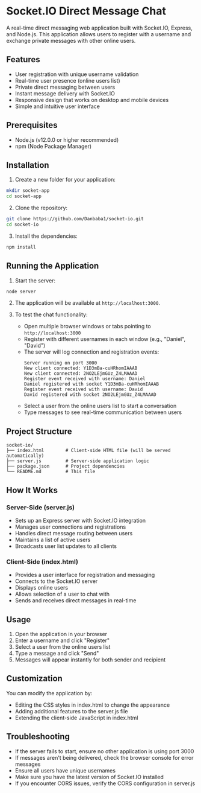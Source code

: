 # Socket.IO Direct Message Chat
A real-time direct messaging web application built with Socket.IO, Express, and Node.js. This application allows users to register with a username and exchange private messages with other online users.

## Features
* User registration with unique username validation
* Real-time user presence (online users list)
* Private direct messaging between users
* Instant message delivery with Socket.IO
* Responsive design that works on desktop and mobile devices
* Simple and intuitive user interface

## Prerequisites
* Node.js (v12.0.0 or higher recommended)
* npm (Node Package Manager)

## Installation
1. Create a new folder for your application:
```bash
mkdir socket-app
cd socket-app
```

2. Clone the repository:
```bash
git clone https://github.com/Danbaba1/socket-io.git
cd socket-io
```

3. Install the dependencies:
```bash
npm install
```

## Running the Application
1. Start the server:
```bash
node server
```

2. The application will be available at `http://localhost:3000`.

3. To test the chat functionality:
   - Open multiple browser windows or tabs pointing to `http://localhost:3000`
   - Register with different usernames in each window (e.g., "Daniel", "David")
   - The server will log connection and registration events:
     ```
     Server running on port 3000
     New client connected: Y1D3mBa-cuHRhomIAAAB
     New client connected: 2NO2LEjmGUz_Z4LMAAAD
     Register event received with username: Daniel
     Daniel registered with socket Y1D3mBa-cuHRhomIAAAB
     Register event received with username: David
     David registered with socket 2NO2LEjmGUz_Z4LMAAAD
     ```
   - Select a user from the online users list to start a conversation
   - Type messages to see real-time communication between users

## Project Structure
```
socket-io/
├── index.html        # Client-side HTML file (will be served automatically)
├── server.js         # Server-side application logic
├── package.json      # Project dependencies
└── README.md         # This file
```

## How It Works
### Server-Side (server.js)
* Sets up an Express server with Socket.IO integration
* Manages user connections and registrations
* Handles direct message routing between users
* Maintains a list of active users
* Broadcasts user list updates to all clients

### Client-Side (index.html)
* Provides a user interface for registration and messaging
* Connects to the Socket.IO server
* Displays online users
* Allows selection of a user to chat with
* Sends and receives direct messages in real-time

## Usage
1. Open the application in your browser
2. Enter a username and click "Register"
3. Select a user from the online users list
4. Type a message and click "Send"
5. Messages will appear instantly for both sender and recipient

## Customization
You can modify the application by:
* Editing the CSS styles in index.html to change the appearance
* Adding additional features to the server.js file
* Extending the client-side JavaScript in index.html

## Troubleshooting
* If the server fails to start, ensure no other application is using port 3000
* If messages aren't being delivered, check the browser console for error messages
* Ensure all users have unique usernames
* Make sure you have the latest version of Socket.IO installed
* If you encounter CORS issues, verify the CORS configuration in server.js
